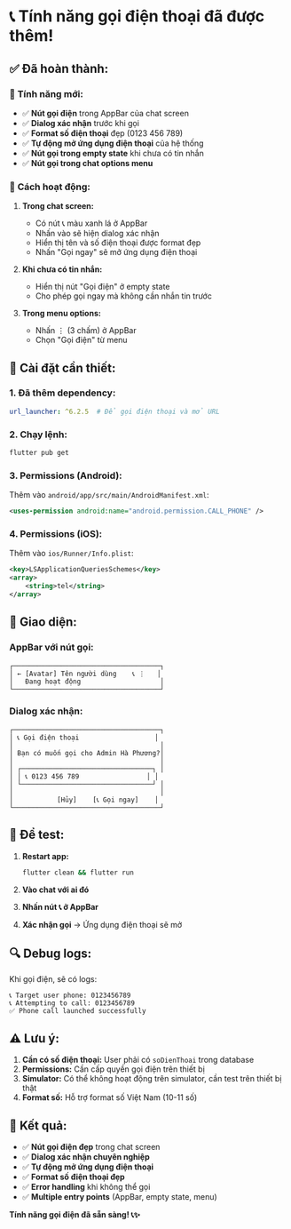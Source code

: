 # 📞 Tính năng gọi điện thoại đã được thêm!

## ✅ **Đã hoàn thành:**

### 🎯 **Tính năng mới:**
- ✅ **Nút gọi điện** trong AppBar của chat screen
- ✅ **Dialog xác nhận** trước khi gọi
- ✅ **Format số điện thoại** đẹp (0123 456 789)
- ✅ **Tự động mở ứng dụng điện thoại** của hệ thống
- ✅ **Nút gọi trong empty state** khi chưa có tin nhắn
- ✅ **Nút gọi trong chat options menu**

### 📱 **Cách hoạt động:**

1. **Trong chat screen:**
   - Có nút 📞 màu xanh lá ở AppBar
   - Nhấn vào sẽ hiện dialog xác nhận
   - Hiển thị tên và số điện thoại được format đẹp
   - Nhấn "Gọi ngay" sẽ mở ứng dụng điện thoại

2. **Khi chưa có tin nhắn:**
   - Hiển thị nút "Gọi điện" ở empty state
   - Cho phép gọi ngay mà không cần nhắn tin trước

3. **Trong menu options:**
   - Nhấn ⋮ (3 chấm) ở AppBar
   - Chọn "Gọi điện" từ menu

## 🔧 **Cài đặt cần thiết:**

### 1. **Đã thêm dependency:**
```yaml
url_launcher: ^6.2.5  # Để gọi điện thoại và mở URL
```

### 2. **Chạy lệnh:**
```bash
flutter pub get
```

### 3. **Permissions (Android):**
Thêm vào `android/app/src/main/AndroidManifest.xml`:
```xml
<uses-permission android:name="android.permission.CALL_PHONE" />
```

### 4. **Permissions (iOS):**
Thêm vào `ios/Runner/Info.plist`:
```xml
<key>LSApplicationQueriesSchemes</key>
<array>
    <string>tel</string>
</array>
```

## 🎨 **Giao diện:**

### **AppBar với nút gọi:**
```
┌─────────────────────────────────────┐
│ ← [Avatar] Tên người dùng    📞 ⋮   │
│   Đang hoạt động                    │
└─────────────────────────────────────┘
```

### **Dialog xác nhận:**
```
┌─────────────────────────────────────┐
│ 📞 Gọi điện thoại                   │
│                                     │
│ Bạn có muốn gọi cho Admin Hà Phương?│
│                                     │
│ ┌─────────────────────────────────┐ │
│ │ 📞 0123 456 789                 │ │
│ └─────────────────────────────────┘ │
│                                     │
│           [Hủy]    [📞 Gọi ngay]    │
└─────────────────────────────────────┘
```

## 🚀 **Để test:**

1. **Restart app:**
   ```bash
   flutter clean && flutter run
   ```

2. **Vào chat với ai đó**

3. **Nhấn nút 📞 ở AppBar**

4. **Xác nhận gọi** → Ứng dụng điện thoại sẽ mở

## 🔍 **Debug logs:**

Khi gọi điện, sẽ có logs:
```
📞 Target user phone: 0123456789
📞 Attempting to call: 0123456789
✅ Phone call launched successfully
```

## ⚠️ **Lưu ý:**

1. **Cần có số điện thoại:** User phải có `soDienThoai` trong database
2. **Permissions:** Cần cấp quyền gọi điện trên thiết bị
3. **Simulator:** Có thể không hoạt động trên simulator, cần test trên thiết bị thật
4. **Format số:** Hỗ trợ format số Việt Nam (10-11 số)

## 🎉 **Kết quả:**

- ✅ **Nút gọi điện đẹp** trong chat screen
- ✅ **Dialog xác nhận chuyên nghiệp**
- ✅ **Tự động mở ứng dụng điện thoại**
- ✅ **Format số điện thoại đẹp**
- ✅ **Error handling** khi không thể gọi
- ✅ **Multiple entry points** (AppBar, empty state, menu)

**Tính năng gọi điện đã sẵn sàng! 📞✨**